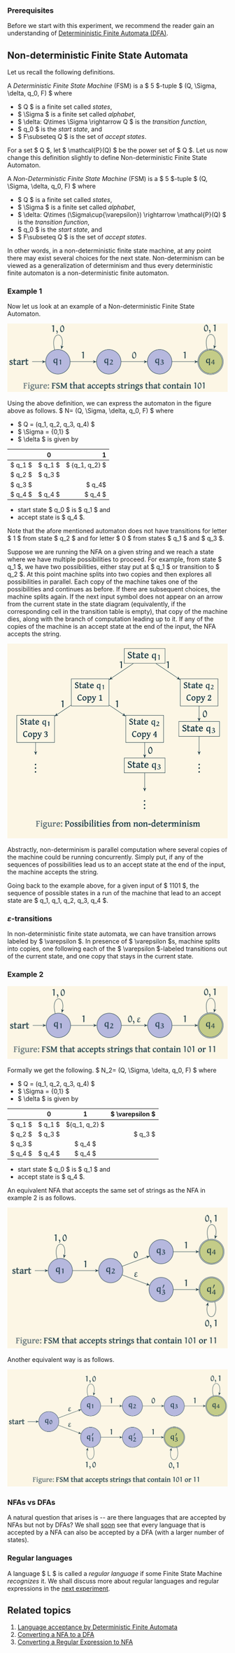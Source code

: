 ### Prerequisites

Before we start with this experiment, we recommend the reader gain an understanding of [Determininistic Finite Automata (DFA)](https://virtual-labs.github.io/exp-determinstic-finite-automaton-iiith/). 

<!-- A non-deterministic finite automaton (NFA) is an abstraction of a memory-less machine with transitions that need not be unique. A NFA either accepts or rejects a string by running through a sequence of states that are non-deterministically chosen upon reading the sequence of symbols in the given string. A language of a NFA is the set of all strings that are accepted by it. --->

## Non-deterministic Finite State Automata
Let us recall the following definitions.

A *Deterministic Finite State Machine* (FSM) is a $ 5 $-tuple $ (Q, \Sigma, \delta, q_0, F) $ where
- $ Q $ is a finite set called *states*,
- $ \Sigma $ is a finite set called *alphabet*,
- $ \delta: Q\times \Sigma \rightarrow Q $ is the *transition function*,
- $ q_0 $ is the *start state*, and
- $ F\subseteq Q $ is the set of *accept states*.

For a set $ Q $, let $ \mathcal{P}(Q) $ be the power set of $ Q $. Let us now change this definition slightly to define Non-deterministic Finite State Automaton.

A *Non-Deterministic Finite State Machine* (FSM) is a $ 5 $-tuple $ (Q, \Sigma, \delta, q_0, F) $ where
- $ Q $ is a finite set called *states*,
- $ \Sigma $ is a finite set called *alphabet*,
- $ \delta: Q\times (\Sigma\cup\{\varepsilon\})  \rightarrow \mathcal{P}(Q) $ is the *transition function*,
- $ q_0 $ is the *start state*, and
- $ F\subseteq Q $ is the set of *accept states*.

In other words, in a non-deterministic finite state machine, at any point there may exist several choices for the next state. Non-determinism can be viewed as a generalization of determinism and thus every deterministic finite automaton is a non-deterministic finite automaton.

### Example 1
Now let us look at an example of a Non-deterministic Finite State Automaton.

![Non-deterministic Finite State Automaton that accepts strings with 101](images/NFAexample1.png)

Using the above definition, we can express the automaton in the figure above as follows. $ N= (Q, \Sigma, \delta, q_0, F) $ where
- $ Q = (q_1, q_2, q_3, q_4) $
- $ \Sigma = \{0,1\} $
- $ \delta $ is given by

| | 0 | 1 |
| :--- | :---: | ---:|
| $ q_1 $ | $ q_1 $ | $ \{q_1, q_2\} $ |
| $ q_2 $ | $ q_3 $ | |
| $ q_3 $ |  | $ q_4$|
| $ q_4 $ | $ q_4 $ | $ q_4 $|

- start state $ q_0 $ is $ q_1 $ and
- accept state is $ q_4 $.

Note that the afore mentioned automaton does not have transitions for letter $ 1 $ from state $ q_2 $ and for letter $ 0 $ from states $ q_1 $ and $ q_3 $.


Suppose we are running the NFA on a given string and we reach a state where we have multiple possibilities to proceed. For example, from state $ q_1 $, we have two possibilities, either stay put at $ q_1 $ or transition to $ q_2 $. At this point machine splits into two copies and then explores all possibilities in parallel. Each copy of the machine takes one of the possibilities and continues as before. If there are subsequent choices, the machine splits again. If the next input symbol does not appear on an arrow from the current state in the state diagram (equivalently, if the corresponding cell in the transition table is empty), that copy of the machine dies, along with the branch of computation leading up to it. If any of the copies of the machine is an accept state at the end of the input, the NFA accepts the string.

![Possibilities arising from non-determinism](images/NFApossibilities.png)


Abstractly, non-determinism is parallel computation where several copies of the machine could be running concurrently. Simply put, if any of the sequences of possibilities lead us to an accept state at the end of the input, the machine accepts the string.

Going back to the example above, for a given input of $ 1101 $, the sequence of possible states in a run of the machine that lead to an accept state are $ q_1, q_1, q_2, q_3, q_4 $.

### $\varepsilon$-transitions

In non-deterministic finite state automata, we can have transition arrows labeled by $ \varepsilon $. In presence of $ \varepsilon $s, machine splits into copies, one following each of the $ \varepsilon $-labeled transitions out of the current state, and one copy that stays in the current state.

### Example 2

![Non-deterministic Finite State Automaton that accepts strings with 101](images/NFAexample2.png)

Formally we get the following. $ N_2= (Q, \Sigma, \delta, q_0, F) $ where
- $ Q = (q_1, q_2, q_3, q_4) $
- $ \Sigma = \{0,1\} $
- $ \delta $ is given by

| | 0 | 1 |$ \varepsilon $|
| :--- | :---: | :---:| ---:|
| $ q_1 $ | $ q_1 $ | $\{q_1, q_2\} $ ||
| $ q_2 $ | $ q_3 $ | |$ q_3 $|
| $ q_3 $ |  | $ q_4 $||
| $ q_4 $ | $ q_4 $ | $ q_4 $||

- start state $ q_0 $ is $ q_1 $ and
- accept state is $ q_4 $.

An equivalent NFA that accepts the same set of strings as the NFA in example 2 is as follows.

![Equivalent NFA to NFA in example 2](images/NFAexample2a.png)

Another equivalent way is as follows.

![Anothe equivalent NFA to NFA in example 2](images/NFAexample2b.png)

### NFAs vs DFAs

A natural question that arises is -- are there languages that are accepted by NFAs but not by DFAs? We shall [soon](https://virtual-labs.github.io/exp-nfa-to-dfa-iiith/) see that every language that is accepted by a NFA can also be accepted by a DFA (with a larger number of states).

### Regular languages

A language $ L $ is called a *regular language* if some Finite State Machine *recognizes* it. We shall discuss more about regular languages and regular expressions in the [next experiment](https://virtual-labs.github.io/exp-converting-regular-expression-iiith/).

## Related topics
1. [Language acceptance by Deterministic Finite Automata](https://virtual-labs.github.io/exp-determinstic-finite-automaton-iiith/)
2. [Converting a NFA to a DFA](https://virtual-labs.github.io/exp-nfa-to-dfa-iiith/)
3. [Converting a Regular Expression to NFA](https://virtual-labs.github.io/exp-converting-regular-expression-iiith/)


